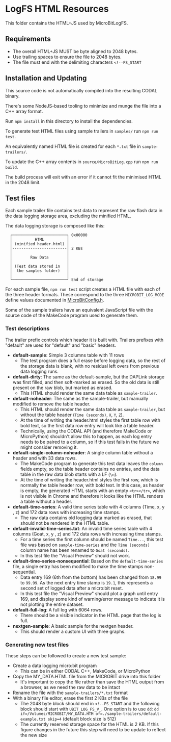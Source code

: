 # LogFS HTML Resources

This folder contains the HTML+JS used by MicroBitLogFS.

## Requirements

- The overall HTML+JS MUST be byte aligned to 2048 bytes.
- Use trailing spaces to ensure the file to 2048 bytes.
- The file must end with the delimiting characters `<!--FS_START`

## Installation and Updating

This source code is not automatically compiled into the resulting CODAL binary.

There's some NodeJS-based tooling to minimize and munge the file into a C++ array format.

Run `npm install` in this directory to install the dependencies.

To generate test HTML files using sample trailers in `samples/` run `npm run test`.

An equivalently named HTML file is created for each `*.txt` file in `sample-trailers/`.

To update the C++ array contents in `source/MicroBitLog.cpp` run `npm run build`.

The build process will exit with an error if it cannot fit the minimised HTML in the 2048 limit.

## Test files

Each sample trailer file contains test data to represent the raw flash data in
the data logging storage area, excluding the minified HTML.

The data logging storage is composed like this:

```
  ┌────────────────────────┐ 0x00000
  │          HTML          │
  │ (minified header.html) │
  │------------------------│ 2 KBs
  │                        │
  │        Raw Data        │
  │                        │
  │ (Test data stored in   │
  │  the samples folder)   │
  │                        │
  └────────────────────────┘ End of storage
```

For each sample file, `npm run test` script creates a HTML file with each of
the three header formats. These correspond to the three `MICROBIT_LOG_MODE`
define values documented in [MicroBitConfig.h](../../inc/MicroBitLog.h).

Some of the sample trailers have an equivalent JavaScript file with the source
code of the MakeCode program used to generate them.

### Test descriptions

The trailer prefix controls which header it is built with. Trailers prefixes
with "default" are used for "default" and "basic" headers.

- **default-sample**: Simple 3 columns table with 11 rows
  - The test program does a full erase before logging data, so the rest of
    the storage data is blank, with no residual left overs from
    previous data logging runs.
- **default-dirty**: The same as the default-sample, but the DAPLink
  storage was first filled, and then soft-marked as erased. So the old data is
  still present on the raw blob, but marked as erased.
  - This HTML should render the same data table as `sample-trailer`.
- **default-noheader**: The same as the sample-trailer, but manually
  modified to remove the table header.
  - This HTML should render the same data table as `sample-trailer`, but
    without the table header (`Time (seconds)`, `X`, `Y`, `Z`).
  - At the time of writing the header.html styles the first table row with
    bold text, so the first data row entry will look like a table header.
  - Technically, using the CODAL API (and therefore MakeCode or MicroPython)
    shouldn't allow this to happen, as each log entry needs to be paired to a
    column, so if this test fails in the future we might consider removing it.
- **default-single-column-noheader**: A single column table without a header
  and with 33 data rows.
  - The MakeCode program to generate this test data leaves the `column`
    fields empty, so the table header contains no entries, and the data table
    in the raw data blob starts with a LF (`\n`).
  - At the time of writing the header.html styles the first row, which is
    normally the table header row, with bold text.
    In this case, as header is empty, the generated HTML starts with an empty
    `<tr></tr>`, which is not visible in Chrome and therefore it looks like
    the HTML renders a table without a header.
- **default-time-series**: A valid time series table with 4 columns (Time, x,
  y , z) and 172 data rows with increasing time stamps.
  - The raw data contains old logging data marked as erased, that should not
    be rendered in the HTML table.
- **default-invalid-time-series.txt**: An invalid time series table with 4
  columns (Goat, x, y , z) and 172 data rows with increasing time stamps.
  - For a time series the first column should be named `Time...`, this test
    file was based on `sample-time-series` and the `Time (seconds)` column
    name has been renamed to `Goat (seconds)`.
  - In this test file the "Visual Preview" should not work.
- **default-time-series-nonsequential**: Based on the `default-time-series` file,
  a single entry has been modified to make the time stamps non-sequential.
  - Data entry 169 (6th from the bottom) has been changed from `18.99` to
    `99.99`. As the next entry time stamp is `19.1`, this represents a second
    set of logged data after a micro:bit reset.
  - In this test file the "Visual Preview" should plot a graph until entry
    169, and display some kind of warning/error message to indicate it is
    not plotting the entire dataset.
- **default-full-log**: A full log with 6064 rows.
  - There should be a visible indicator in the HTML page that the log is full.
- **nextgen-sample**: A basic sample for the nextgen header.
  - This should render a custom UI with three graphs.

### Generating new test files

These steps can be followed to create a new test sample:

- Create a data logging micro:bit program
  - This can be in either CODAL C++, MakeCode, or MicroPython
- Copy the MY_DATA.HTML file from the MICROBIT drive into this folder
  - It's important to copy the file rather than save the HTML output from
    a browser, as we need the raw data to be intact
- Rename the file with the `sample-trailers/*.txt` format
- With a binary file editor, erase the first 2 KBs of the file
  - The 2048 byte block should end in `<!--FS_START` and the following block
    should start with `UBIT_LOG_FS_V_`. One option is to use `dd`: `dd if=/Volumes/MICROBIT/MY_DATA.HTM of=./sample-trailers/default-example.txt skip=4` (default block size is 512)
  - The currently reserved storage space for the HTML is 2 KB. If this figure
    changes in the future this step will need to be update to reflect the new
    size
